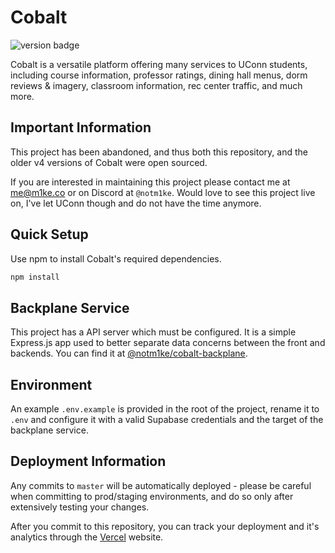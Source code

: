 # Cobalt

![version badge](https://img.shields.io/badge/version-6.0-2573bc)

Cobalt is a versatile platform offering many services to UConn students, including course information, professor ratings, dining hall menus, dorm reviews & imagery, classroom information, rec center traffic, and much more.

## Important Information

This project has been abandoned, and thus both this repository, and the older v4 versions of Cobalt were open sourced.

If you are interested in maintaining this project please contact me at [me@m1ke.co](mailto:me@m1ke.co) or on Discord at ``@notm1ke``. Would love to see this project live on, I've let UConn though and do not have the time anymore.

## Quick Setup

Use npm to install Cobalt's required dependencies.

```bash
npm install
```

## Backplane Service

This project has a API server which must be configured. It is a simple Express.js app used to better separate data concerns between the front and backends. You can find it at [@notm1ke/cobalt-backplane](https://github.com/notm1ke/cobalt-backplane).

## Environment

An example ``.env.example`` is provided in the root of the project, rename it to ``.env`` and configure it with a valid Supabase credentials and the target of the backplane service. 

## Deployment Information

Any commits to ``master`` will be automatically deployed - please be careful when committing to prod/staging environments, and do so only after extensively testing your changes.

After you commit to this repository, you can track your deployment and it's analytics through the [Vercel](https://vercel.com/mike-medved/cobalt-next) website.